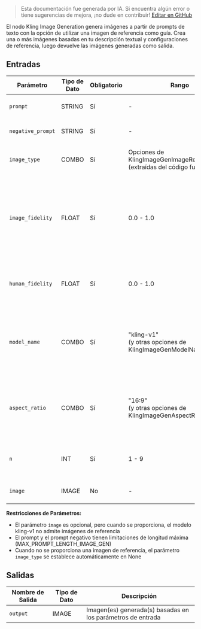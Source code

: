 > Esta documentación fue generada por IA. Si encuentra algún error o tiene sugerencias de mejora, ¡no dude en contribuir! [Editar en GitHub](https://github.com/Comfy-Org/embedded-docs/blob/main/comfyui_embedded_docs/docs/KlingImageGenerationNode/es.md)

El nodo Kling Image Generation genera imágenes a partir de prompts de texto con la opción de utilizar una imagen de referencia como guía. Crea una o más imágenes basadas en tu descripción textual y configuraciones de referencia, luego devuelve las imágenes generadas como salida.

## Entradas

| Parámetro | Tipo de Dato | Obligatorio | Rango | Descripción |
|-----------|-----------|----------|-------|-------------|
| `prompt` | STRING | Sí | - | Prompt de texto positivo |
| `negative_prompt` | STRING | Sí | - | Prompt de texto negativo |
| `image_type` | COMBO | Sí | Opciones de KlingImageGenImageReferenceType<br>(extraídas del código fuente) | Selección del tipo de referencia de imagen |
| `image_fidelity` | FLOAT | Sí | 0.0 - 1.0 | Intensidad de referencia para imágenes cargadas por el usuario (valor por defecto: 0.5) |
| `human_fidelity` | FLOAT | Sí | 0.0 - 1.0 | Similitud de referencia del sujeto (valor por defecto: 0.45) |
| `model_name` | COMBO | Sí | "kling-v1"<br>(y otras opciones de KlingImageGenModelName) | Selección del modelo para generación de imágenes (valor por defecto: "kling-v1") |
| `aspect_ratio` | COMBO | Sí | "16:9"<br>(y otras opciones de KlingImageGenAspectRatio) | Relación de aspecto para las imágenes generadas (valor por defecto: "16:9") |
| `n` | INT | Sí | 1 - 9 | Número de imágenes generadas (valor por defecto: 1) |
| `image` | IMAGE | No | - | Imagen de referencia opcional |

**Restricciones de Parámetros:**

- El parámetro `image` es opcional, pero cuando se proporciona, el modelo kling-v1 no admite imágenes de referencia
- El prompt y el prompt negativo tienen limitaciones de longitud máxima (MAX_PROMPT_LENGTH_IMAGE_GEN)
- Cuando no se proporciona una imagen de referencia, el parámetro `image_type` se establece automáticamente en None

## Salidas

| Nombre de Salida | Tipo de Dato | Descripción |
|-------------|-----------|-------------|
| `output` | IMAGE | Imagen(es) generada(s) basadas en los parámetros de entrada |
